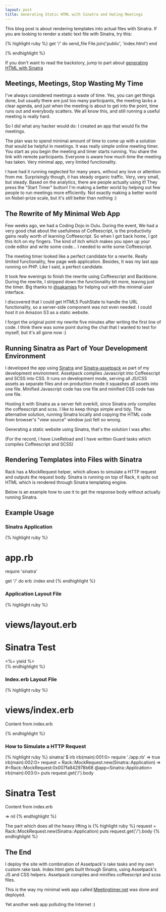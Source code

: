 ```yaml
---
layout: post
title: Generating Static HTML with Sinatra and Hating Meetings
---
```

This blog post is about rendering templates into actual files with Sinatra. If you are looking to render a static text file with Sinatra, try this:

{% highlight ruby %}
get '/' do
  send_file File.join('public', 'index.html')
end

{% endhighlight %}

If you don't want to read the backstory, jump to part about [generating HTML with Sinatra](#rendering_templates_into_files_with_sinatra)

## Meetings, Meetings, Stop Wasting My Time ##

I've always considered meetings a waste of time. Yes, you can get things done, but usually there are just too many participants, the meeting lacks a clear agenda, and just when the meeting is about to get into the point, time runs out and everybody scatters. We all know this, and still running a useful meeting is really hard.

So I did what any hacker would do: I created an app that would fix the meetings.

The plan was to spend minimal amount of time to come up with a solution that would be helpful in meetings. It was really simple online meeting timer. You start as you begin the meeting and timer starts running. You share the link with remote participants. Everyone is aware how much time the meeting has taken. Very minimal app, very limited functionality. 

I have had it running neglected for many years, without any love or attention from me. Surprisingly though, it has steady organic traffic. Very, very small, but steady. Based on the analytics, there are people actually using it! They press the "Start Timer" button! I'm making a better world by helping out few people to run meetings more efficiently. Not exactly making a better world on Nobel-prize scale, but it's still better than nothing :)

## The Rewrite of My Minimal Web App ##

Few weeks ago, we had a Coding Dojo in Oulu. During the event, We had a very good chat about the usefulness of Coffeescript, is the productivity gains really worth of learning Coffeescript. So when I got back home, I got this itch on my fingers. The kind of itch which makes you open up your code editor and write some code... I needed to write some Coffeescript.

The meeting timer looked like a perfect candidate for a rewrite. Really limited functionality, few page web application. Besides, It was my last app running on PHP. Like I said, a perfect candidate. 

It took few evenings to finish the rewrite using Coffeescript and Backbone. During the rewrite, I stripped down the functionality bit more, leaving just the timer. Big thanks to [@sakamies](http://twitter.com/sakamies) for helping out with the minimal user interface.

I discovered that I could get HTML5 PushState to handle the URL functionality, so a server-side component was not even needed. I could host it on Amazon S3 as a static website.

I forgot the original point my rewrite five minutes after writing the first line of code. I think there was some point during the chat that I wanted to test for myself, but it's all gone now :)

## Running Sinatra as Part of Your Development Environment ##

I developed the app using [Sinatra](http://www.sinatrarb.com) and [Sinatra-assetpack](https://github.com/rstacruz/sinatra-assetpack) as part of my development environment. Assetpack complies Javascript into Coffeescript and SCSS into CSS. It runs on development mode, serving all JS/CSS assets as separate files and on production mode it squashes all assets into one file. Minified Javascript code has one file and minified CSS code has one file.

Hosting it with Sinatra as a server felt overkill, since Sinatra only compiles the coffeescript and scss. I like to keep things simple and tidy. The alternative solution, running Sinatra locally and copying the HTML code from browser's "view source" window just felt so wrong. 

Generating a static website using Sinatra, that's the solution I was after.

(For the record, I have LiveReload and I have written Guard tasks which compiles Coffeescript and SCSS)

## Rendering Templates into Files with Sinatra ##

Rack has a MockRequest helper, which allows to simulate a HTTP request and outputs the request body. Sinatra is running on top of Rack, it spits out HTML which is rendered through Sinatra templating engine.

Below is an example how to use it to get the response body without actually running Sinatra.

## Example Usage ##

### Sinatra Application ###

{% highlight ruby %}
# app.rb

require 'sinatra'

get '/' do
  erb :index
end
{% endhighlight %}

### Application Layout File ###

{% highlight ruby %}
# views/layout.erb

<html>
<head>
    <title>Sinatra Test</title>
</head>
<body>
    <h1>Sinatra Test</h1>
    <div id="content">
    <%= yield %>
    </div>
</body>
</html>
{% endhighlight %}

### Index.erb Layout File ###

{% highlight ruby %}
# views/index.erb

<p>Content from index.erb</p>
{% endhighlight %}

### How to Simulate a HTTP Request ###

{% highlight ruby %}
sinatra/ $ irb
irb(main):001:0> require './app.rb'
=> true
irb(main):002:0> request = Rack::MockRequest.new(Sinatra::Application)
=> #<Rack::MockRequest:0x007fa842978b68 @app=Sinatra::Application>
irb(main):003:0> puts request.get('/').body
<html>
<head>
    <title>Sinatra Test</title>
</head>
<body>
    <h1>Sinatra Test</h1>
    <div id="content">
    <p>Content from index.erb</p>
    </div>
</body>
</html>
=> nil
{% endhighlight %}

The part which does all the heavy lifting is
{% highlight ruby %}
request = Rack::MockRequest.new(Sinatra::Application)
puts request.get('/').body
{% endhighlight %}

## The End ##

I deploy the site with combination of Assetpack's rake tasks and my own custom rake task. Index.html gets built through Sinatra, using Assetpack's JS and CSS helpers. Assetpack compiles and minifies coffeescript and scss files.

This is the way my minimal web app called [Meetingtimer.net](http://www.meetingtimer.net) was done and deployed.

Yet another web app polluting the Internet :)
